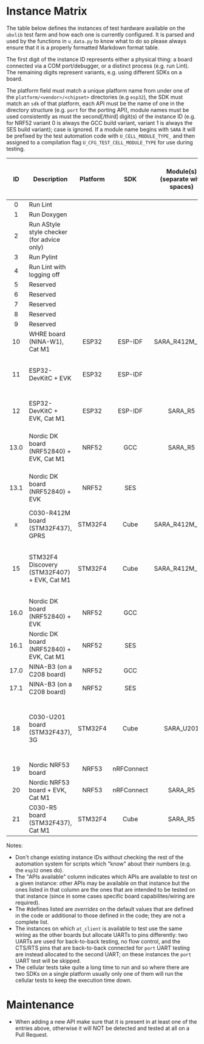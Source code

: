 # Instance Matrix
The table below defines the instances of test hardware available on the `ubxlib` test farm and how each one is currently configured.  It is parsed and used by the functions in `u_data.py` to know what to do so please always ensure that it is a properly formatted Markdown format table.

The first digit of the instance ID represents either a physical thing: a board connected via a COM port/debugger, or a distinct process (e.g. run Lint).  The remaining digits represent variants, e.g. using different SDKs on a board.

The platform field must match a unique platform name from under one of the `platform/<vendor>/<chipset>` directories (e.g `esp32`), the SDK must match an `sdk` of that platform, each API must be the name of one in the directory structure (e.g. `port` for the porting API), module names must be used consistently as must the second\[/third\] digit(s) of the instance ID (e.g. for NRF52 variant 0 is always the GCC build variant, variant 1 is always the SES build variant); case is ignored.  If a module name begins with `SARA` it will be prefixed by the test automation code with `U_CELL_MODULE_TYPE_` and then assigned to a compilation flag `U_CFG_TEST_CELL_MODULE_TYPE` for use during testing.

|  ID   | Description                                | Platform  |     SDK    | Module(s) (separate with spaces) |  APIs available (separate with spaces)      | #define overrides (separate with spaces) |
| :---: | ------------------------------------------ | :-------: | :--------: | :------------------------------: | ------------------------------------------- | ---------------------------------------- |
| 0     | Run Lint                                   |           |            |                                  |                                             |                                          |
| 1     | Run Doxygen                                |           |            |                                  |                                             |                                          |
| 2     | Run AStyle style checker (for advice only) |           |            |                                  |                                             |                                          |
| 3     | Run Pylint                                 |           |            |                                  |                                             |                                          |
| 4     | Run Lint with logging off                  |           |            |                                  |                                             | U_CFG_ENABLE_LOGGING=0                   |
| 5     | Reserved                                   |           |            |                                  |                                             |                                          |
| 6     | Reserved                                   |           |            |                                  |                                             |                                          |
| 7     | Reserved                                   |           |            |                                  |                                             |                                          |
| 8     | Reserved                                   |           |            |                                  |                                             |                                          |
| 9     | Reserved                                   |           |            |                                  |                                             |                                          |
| 10    | WHRE board (NINA-W1), Cat M1               |   ESP32   |   ESP-IDF  | SARA_R412M_03B                   | port cell sock network                      | U_CFG_TEST_PIN_A=-1 U_CFG_TEST_PIN_B=-1 U_CFG_TEST_PIN_C=-1 U_CFG_TEST_UART_A=-1 |
| 11    | ESP32-DevKitC + EVK                        |   ESP32   |   ESP-IDF  |                                  | port at_client                              | U_CFG_TEST_UART_B=1 U_CFG_TEST_PIN_UART_A_CTS=-1 U_CFG_TEST_PIN_UART_A_RTS=-1 U_CFG_TEST_PIN_UART_A_RXD=26 U_CFG_TEST_PIN_UART_B_TXD=27 U_CFG_TEST_PIN_UART_B_RXD=14 |
| 12    | ESP32-DevKitC + EVK, Cat M1                |   ESP32   |   ESP-IDF  | SARA_R5                          | port cell sock network short_range          | U_CFG_APP_PIN_CELL_TXD=21 U_CFG_APP_PIN_CELL_RXD=19 U_CFG_APP_PIN_CELL_VINT=-1 U_CFG_APP_PIN_CELL_ENABLE_POWER=-1 |
| 13.0  | Nordic DK board (NRF52840) + EVK, Cat M1   |   NRF52   |     GCC    | SARA_R5                          | port at_client cell sock network            | U_CFG_TEST_UART_B=0 U_CFG_TEST_PIN_UART_A_CTS=-1 U_CFG_TEST_PIN_UART_A_RTS=-1 U_CFG_TEST_PIN_UART_B_TXD=44 U_CFG_TEST_PIN_UART_B_RXD=43 U_CFG_TEST_PIN_UART_A_RXD=45 |
| 13.1  | Nordic DK board (NRF52840) + EVK           |   NRF52   |     SES    |                                  | port at_client                              | U_CFG_TEST_UART_B=0 U_CFG_TEST_PIN_UART_A_CTS=-1 U_CFG_TEST_PIN_UART_A_RTS=-1 U_CFG_TEST_PIN_UART_B_TXD=44 U_CFG_TEST_PIN_UART_B_RXD=43 U_CFG_TEST_PIN_UART_A_RXD=45 |
| x     | C030-R412M board (STM32F437), GPRS         |  STM32F4  |    Cube    | SARA_R412M_02B                   | port cell sock network                      | U_CELL_NET_TEST_RAT=U_CELL_NET_RAT_GSM_GPRS_EGPRS |
| 15    | STM32F4 Discovery (STM32F407) + EVK, Cat M1|  STM32F4  |    Cube    | SARA_R412M_02B                   | port cell sock network                      | HSE_VALUE=((uint32_t)8000000U) U_CFG_TEST_UART_A=-1 U_CFG_APP_PIN_C030_ENABLE_3V3=-1 U_CFG_APP_PIN_CELL_RESET=-1 U_CFG_APP_CELL_UART=3 U_CFG_APP_PIN_CELL_TXD=0x38 U_CFG_APP_PIN_CELL_RXD=0x39 U_CFG_APP_PIN_CELL_RTS=-1 U_CFG_APP_PIN_CELL_CTS=-1 |
| 16.0  | Nordic DK board (NRF52840) + EVK           |   NRF52   |     GCC    |                                  | port                                        |                                          |
| 16.1  | Nordic DK board (NRF52840) + EVK, Cat M1   |   NRF52   |     SES    |                                  | port                                        |                                          |
| 17.0  | NINA-B3 (on a C208 board)                  |   NRF52   |     GCC    |                                  | port                                        | U_CFG_TEST_PIN_A=-1 U_CFG_TEST_PIN_B=-1 U_CFG_TEST_PIN_C=-1 U_CFG_TEST_UART_A=-1 |
| 17.1  | NINA-B3 (on a C208 board)                  |   NRF52   |     SES    |                                  | port short_range                            | U_CFG_TEST_PIN_A=-1 U_CFG_TEST_PIN_B=-1 U_CFG_TEST_PIN_C=-1 U_CFG_TEST_UART_A=-1 |
| 18    | C030-U201 board (STM32F437), 3G            |  STM32F4  |    Cube    | SARA_U201                        | port at_client cell sock network            | U_CFG_APP_CELL_UART=2 U_CFG_APP_PIN_CELL_TXD=0x35 U_CFG_APP_PIN_CELL_RXD=0x36 U_CFG_APP_PIN_CELL_RTS=0x34 U_CFG_APP_PIN_CELL_CTS=0x33 U_CFG_TEST_UART_B=1 U_CFG_TEST_PIN_UART_B_TXD=0x16 U_CFG_TEST_PIN_UART_B_RXD=0x17 U_CFG_TEST_PIN_UART_A_RTS=-1 U_CFG_TEST_PIN_UART_A_CTS=-1 |
| 19    | Nordic NRF53 board                         |   NRF53   | nRFConnect |                                  | port short_range                            |                                          |
| 20    | Nordic NRF53 board + EVK, Cat M1           |   NRF53   | nRFConnect | SARA_R5                          | port cell sock network                      | U_CFG_TEST_PIN_A=-1 U_CFG_TEST_PIN_B=-1 U_CFG_TEST_PIN_C=-1 U_CFG_TEST_UART_A=-1 U_CFG_APP_CELL_UART=1 |
| 21    | C030-R5 board (STM32F437), Cat M1          |  STM32F4  |    Cube    | SARA_R5                          | port cell sock network short_range          | U_CFG_TEST_PIN_A=-1 U_CFG_TEST_PIN_B=-1 U_CFG_TEST_PIN_C=-1 U_CFG_TEST_UART_A=-1 |

Notes:
- Don't change existing instance IDs without checking the rest of the automation system for scripts which "know" about their numbers (e.g. the `esp32` ones do).
- The "APIs available" column indicates which APIs are available to *test* on a given instance: other APIs may be available on that instance but the ones listed in that column are the ones that are intended to be tested on that instance (since in some cases specific board capabilites/wiring are required).
- The #defines listed are *overrides* on the default values that are defined in the code or additional to those defined in the code; they are not a complete list.
- The instances on which `at_client` is available to test use the same wiring as the other boards but allocate UARTs to pins differently: two UARTs are used for back-to-back testing, no flow control, and the CTS/RTS pins that are back-to-back connected for `port` UART testing are instead allocated to the second UART; on these instances the `port` UART test will be skipped.
- The cellular tests take quite a long time to run and so where there are two SDKs on a single platform usually only one of them will run the cellular tests to keep the execution time down.

# Maintenance
- When adding a new API make sure that it is present in at least one of the entries above, otherwise it will NOT be detected and tested at all on a Pull Request.